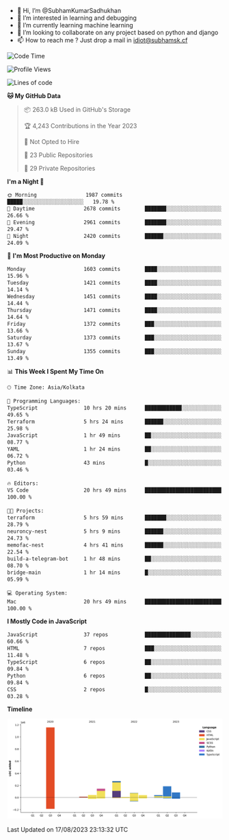 - 👋 Hi, I’m @SubhamKumarSadhukhan
- 👀 I’m interested in learning and debugging
- 🌱 I’m currently learning machine learning
- 💞️ I’m looking to collaborate on any project based on python and django
- 📫 How to reach me ?
      Just drop a mail in idiot@subhamsk.cf

<!---
SubhamKumarSadhukhan/SubhamKumarSadhukhan is a ✨ special ✨ repository because its `README.md` (this file) appears on your GitHub profile.
You can click the Preview link to take a look at your changes.
--->


<!--START_SECTION:waka-->
![Code Time](http://img.shields.io/badge/Code%20Time-1%2C455%20hrs%2058%20mins-blue)

![Profile Views](http://img.shields.io/badge/Profile%20Views-10-blue)

![Lines of code](https://img.shields.io/badge/From%20Hello%20World%20I%27ve%20Written-2.0%20million%20lines%20of%20code-blue)

**🐱 My GitHub Data** 

> 📦 263.0 kB Used in GitHub's Storage 
 > 
> 🏆 4,243 Contributions in the Year 2023
 > 
> 🚫 Not Opted to Hire
 > 
> 📜 23 Public Repositories 
 > 
> 🔑 29 Private Repositories 
 > 
**I'm a Night 🦉** 

```text
🌞 Morning                1987 commits        █████░░░░░░░░░░░░░░░░░░░░   19.78 % 
🌆 Daytime                2678 commits        ███████░░░░░░░░░░░░░░░░░░   26.66 % 
🌃 Evening                2961 commits        ███████░░░░░░░░░░░░░░░░░░   29.47 % 
🌙 Night                  2420 commits        ██████░░░░░░░░░░░░░░░░░░░   24.09 % 
```
📅 **I'm Most Productive on Monday** 

```text
Monday                   1603 commits        ████░░░░░░░░░░░░░░░░░░░░░   15.96 % 
Tuesday                  1421 commits        ████░░░░░░░░░░░░░░░░░░░░░   14.14 % 
Wednesday                1451 commits        ████░░░░░░░░░░░░░░░░░░░░░   14.44 % 
Thursday                 1471 commits        ████░░░░░░░░░░░░░░░░░░░░░   14.64 % 
Friday                   1372 commits        ███░░░░░░░░░░░░░░░░░░░░░░   13.66 % 
Saturday                 1373 commits        ███░░░░░░░░░░░░░░░░░░░░░░   13.67 % 
Sunday                   1355 commits        ███░░░░░░░░░░░░░░░░░░░░░░   13.49 % 
```


📊 **This Week I Spent My Time On** 

```text
🕑︎ Time Zone: Asia/Kolkata

💬 Programming Languages: 
TypeScript               10 hrs 20 mins      ████████████░░░░░░░░░░░░░   49.65 % 
Terraform                5 hrs 24 mins       ██████░░░░░░░░░░░░░░░░░░░   25.98 % 
JavaScript               1 hr 49 mins        ██░░░░░░░░░░░░░░░░░░░░░░░   08.77 % 
YAML                     1 hr 24 mins        ██░░░░░░░░░░░░░░░░░░░░░░░   06.72 % 
Python                   43 mins             █░░░░░░░░░░░░░░░░░░░░░░░░   03.46 % 

🔥 Editors: 
VS Code                  20 hrs 49 mins      █████████████████████████   100.00 % 

🐱‍💻 Projects: 
terraform                5 hrs 59 mins       ███████░░░░░░░░░░░░░░░░░░   28.79 % 
neuroncy-nest            5 hrs 9 mins        ██████░░░░░░░░░░░░░░░░░░░   24.73 % 
memofac-nest             4 hrs 41 mins       ██████░░░░░░░░░░░░░░░░░░░   22.54 % 
build-a-telegram-bot     1 hr 48 mins        ██░░░░░░░░░░░░░░░░░░░░░░░   08.70 % 
bridge-main              1 hr 14 mins        █░░░░░░░░░░░░░░░░░░░░░░░░   05.99 % 

💻 Operating System: 
Mac                      20 hrs 49 mins      █████████████████████████   100.00 % 
```

**I Mostly Code in JavaScript** 

```text
JavaScript               37 repos            ███████████████░░░░░░░░░░   60.66 % 
HTML                     7 repos             ███░░░░░░░░░░░░░░░░░░░░░░   11.48 % 
TypeScript               6 repos             ██░░░░░░░░░░░░░░░░░░░░░░░   09.84 % 
Python                   6 repos             ██░░░░░░░░░░░░░░░░░░░░░░░   09.84 % 
CSS                      2 repos             █░░░░░░░░░░░░░░░░░░░░░░░░   03.28 % 
```



**Timeline**

![Lines of Code chart](https://raw.githubusercontent.com/SubhamKumarSadhukhan/SubhamKumarSadhukhan/main/assets/bar_graph.png)


 Last Updated on 17/08/2023 23:13:32 UTC
<!--END_SECTION:waka-->
